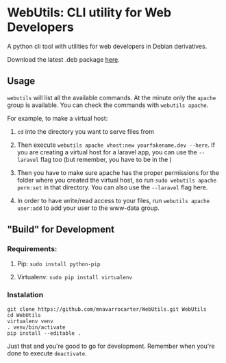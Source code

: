 WebUtils: CLI utility for Web Developers
========================================
A python cli tool with utilities for web developers in Debian derivatives.

Download the latest .deb package [here](https://github.com/mnavarrocarter/WebUtils/raw/master/dist/webutils_latest_all.deb).

## Usage

`webutils` will list all the available commands. At the minute only the
`apache` group is available. You can check the commands with `webutils apache`.

For example, to make a virtual host:

1. `cd` into the directory you want to serve files from

2. Then execute `webutils apache vhost:new yourfakename.dev --here`. If you
are creating a virtual host for a laravel app, you can use the `--laravel`
flag too (but remember, you have to be in the )

3. Then you have to make sure apache has the proper permissions for the folder
where you created the virtual host, so run `sudo webutils apache perm:set` 
in that directory. You can also use the `--laravel` flag here.

4. In order to have write/read access to your files, run `webutils apache user:add`
to add your user to the www-data group.

## "Build" for Development

### Requirements:

1. Pip: `sudo install python-pip`

2. Virtualenv: `sudo pip install virtualenv`

### Instalation 

    git clone https://github.com/mnavarrocarter/WebUtils.git WebUtils
    cd WebUtils
    virtualenv venv
    . venv/bin/activate
    pip install --editable .

Just that and you're good to go for development. Remember when you're done
to execute `deactivate`.